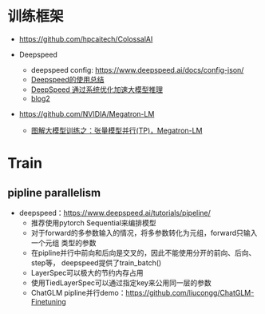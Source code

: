 

# 训练框架

- https://github.com/hpcaitech/ColossalAI

- Deepspeed
  - deepspeed config: https://www.deepspeed.ai/docs/config-json/
  - [Deepspeed的使用总结](https://zhuanlan.zhihu.com/p/650824387)
  - [DeepSpeed 通过系统优化加速大模型推理](https://zhuanlan.zhihu.com/p/629644249#%E5%9B%9B%EF%BC%8CDeepspeed%20Inference%20%E6%A8%A1%E5%9D%97%E7%9A%84%E7%89%B9%E6%80%A7)
  - [blog2](https://mp.weixin.qq.com/s/OXKg4f6bEso8E-Rp-m7scg)

- https://github.com/NVIDIA/Megatron-LM
  - [图解大模型训练之：张量模型并行(TP)，Megatron-LM](https://zhuanlan.zhihu.com/p/622212228?utm_campaign=shareopn&utm_medium=social&utm_oi=615941546193850368&utm_psn=1631231489340559360&utm_source=wechat_session)


# Train

## pipline parallelism

- deepspeed：https://www.deepspeed.ai/tutorials/pipeline/
  - 推荐使用pytorch Sequential来编排模型
  - 对于forward的多参数输入的情况，将多参数转化为元组，forward只输入一个元组
    类型的参数
  - 在pipline并行中前向和后向是交叉的，因此不能使用分开的前向、后向、step等，
    deepspeed提供了train_batch()
  - LayerSpec可以极大的节约内存占用
  - 使用TiedLayerSpec可以通过指定key来公用同一层的参数
  - ChatGLM pipline并行demo：https://github.com/liucongg/ChatGLM-Finetuning